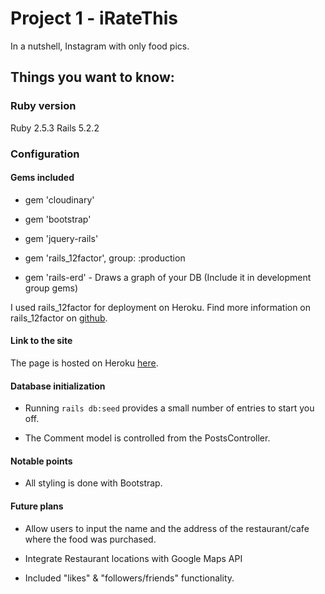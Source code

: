 # Project 1 - iRateThis

In a nutshell, Instagram with only food pics.

## Things you want to know:

### Ruby version
Ruby 2.5.3
Rails 5.2.2

### Configuration

#### Gems included
- gem 'cloudinary'
- gem 'bootstrap'
- gem 'jquery-rails'
- gem 'rails_12factor', group: :production

- gem 'rails-erd' - Draws a graph of your DB (Include it in development group gems)

I used rails_12factor for deployment on Heroku.
Find more information on rails_12factor on [github](https://github.com/heroku/rails_12factor).

#### Link to the site
The page is hosted on Heroku [here](https://iratethis.herokuapp.com/).

#### Database initialization

- Running `rails db:seed` provides a small number of entries to start you off.

- The Comment model is controlled from the PostsController.

#### Notable points

- All styling is done with Bootstrap.

#### Future plans

- Allow users to input the name and the address of the restaurant/cafe where the food was purchased.

- Integrate Restaurant locations with Google Maps API

- Included "likes" & "followers/friends" functionality.
